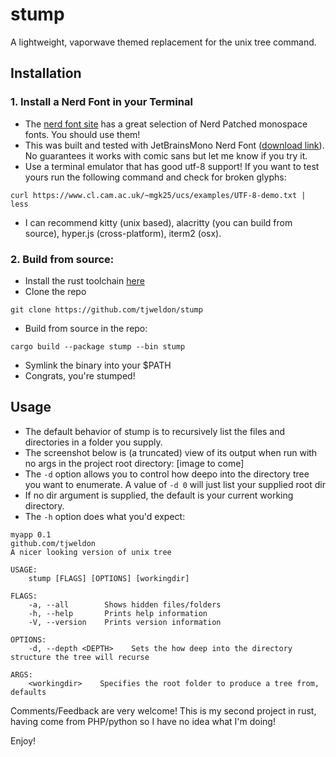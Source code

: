 # stump
A lightweight, vaporwave themed replacement for the unix tree command. 

## Installation

### 1. Install a Nerd Font in your Terminal
 - The [nerd font site](https://www.nerdfonts.com/) has a great selection of Nerd Patched monospace fonts. You should use them!
 - This was built and tested with JetBrainsMono Nerd Font ([download link](https://github.com/ryanoasis/nerd-fonts/releases/download/v2.1.0/JetBrainsMono.zip)). No guarantees it works with comic sans but let me know if you try it.
 - Use a terminal emulator that has good utf-8 support! If you want to test yours run the following command and check for broken glyphs:
```
curl https://www.cl.cam.ac.uk/~mgk25/ucs/examples/UTF-8-demo.txt | less
```
 - I can recommend kitty (unix based), alacritty (you can build from source), hyper.js (cross-platform), iterm2 (osx).

### 2. Build from source:
 - Install the rust toolchain [here](https://www.rust-lang.org/tools/install) 
 - Clone the repo
 ```
 git clone https://github.com/tjweldon/stump
 ```
 - Build from source in the repo:
 ```
 cargo build --package stump --bin stump
 ```
 - Symlink the binary into your $PATH
 - Congrats, you're stumped!
 
## Usage
 - The default behavior of stump is to recursively list the files and directories in a folder you supply.
 - The screenshot below is (a truncated) view of  its output when run with no args in the project root directory:
    [image to come]
 - The `-d` option allows you to control how deepo into the directory tree you want to enumerate. A value of `-d 0` will just list your supplied root dir
 - If no dir argument is supplied, the default is your current working directory.
 - The `-h` option does what you'd expect:

```
myapp 0.1
github.com/tjweldon
A nicer looking version of unix tree

USAGE:
    stump [FLAGS] [OPTIONS] [workingdir]

FLAGS:
    -a, --all        Shows hidden files/folders
    -h, --help       Prints help information
    -V, --version    Prints version information

OPTIONS:
    -d, --depth <DEPTH>    Sets the how deep into the directory structure the tree will recurse

ARGS:
    <workingdir>    Specifies the root folder to produce a tree from, defaults
```
    
    
Comments/Feedback are very welcome! This is my second project in rust, having come from PHP/python so I have no idea what I'm doing!

Enjoy!
